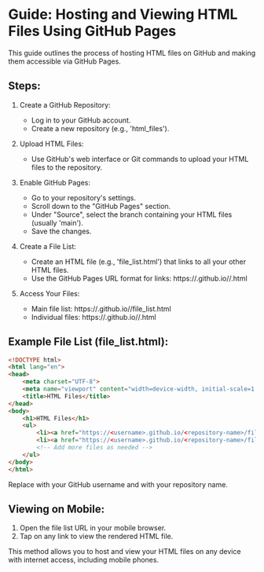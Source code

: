 
# Guide: Hosting and Viewing HTML Files Using GitHub Pages

This guide outlines the process of hosting HTML files on GitHub and making them accessible via GitHub Pages.

## Steps:

1. Create a GitHub Repository:
   - Log in to your GitHub account.
   - Create a new repository (e.g., 'html_files').

2. Upload HTML Files:
   - Use GitHub's web interface or Git commands to upload your HTML files to the repository.

3. Enable GitHub Pages:
   - Go to your repository's settings.
   - Scroll down to the "GitHub Pages" section.
   - Under "Source", select the branch containing your HTML files (usually 'main').
   - Save the changes.

4. Create a File List:
   - Create an HTML file (e.g., 'file_list.html') that links to all your other HTML files.
   - Use the GitHub Pages URL format for links: 
     https://<username>.github.io/<repository-name>/<filename>.html

5. Access Your Files:
   - Main file list: https://<username>.github.io/<repository-name>/file_list.html
   - Individual files: https://<username>.github.io/<repository-name>/<filename>.html

## Example File List (file_list.html):

```html
<!DOCTYPE html>
<html lang="en">
<head>
    <meta charset="UTF-8">
    <meta name="viewport" content="width=device-width, initial-scale=1.0">
    <title>HTML Files</title>
</head>
<body>
    <h1>HTML Files</h1>
    <ul>
        <li><a href="https://<username>.github.io/<repository-name>/file1.html">File 1</a></li>
        <li><a href="https://<username>.github.io/<repository-name>/file2.html">File 2</a></li>
        <!-- Add more files as needed -->
    </ul>
</body>
</html>
```

Replace <username> with your GitHub username and <repository-name> with your repository name.

## Viewing on Mobile:
1. Open the file list URL in your mobile browser.
2. Tap on any link to view the rendered HTML file.

This method allows you to host and view your HTML files on any device with internet access, including mobile phones.
